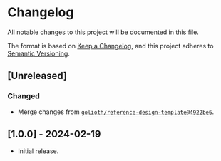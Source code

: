 <!-- Copyright (c) 2024 Golioth, Inc. -->
<!-- SPDX-License-Identifier: Apache-2.0 -->

# Changelog

All notable changes to this project will be documented in this file.

The format is based on [Keep a Changelog](https://keepachangelog.com/en/1.1.0/),
and this project adheres to [Semantic Versioning](https://semver.org/spec/v2.0.0.html).

## [Unreleased]

### Changed

- Merge changes from [`golioth/reference-design-template@4922be6`](https://github.com/golioth/reference-design-template/tree/4922be6a2ca9639c303eb343a8781e89628dc95d).

## [1.0.0] - 2024-02-19

- Initial release.

